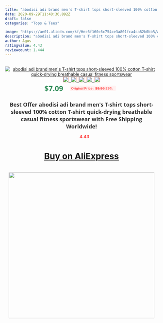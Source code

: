 ```yaml
---
title: "abodisi adi brand men's T-shirt tops short-sleeved 100% cotton T-shirt quick-drying breathable casual fitness sportswear"
date: 2020-09-29T11:40:36.892Z
draft: false
categories: "Tops & Tees"

image: "https://ae01.alicdn.com/kf/Hec6f160c6c754ce3a801fca4ca82b0bbR/abodisi-adi-brand-men-s-T-shirt-tops-short-sleeved-100-cotton-T-shirt-quick-drying.jpg"
description: "abodisi adi brand men's T-shirt tops short-sleeved 100% cotton T-shirt quick-drying breathable casual fitness sportswear"
author: Agus
ratingvalue: 4.43
reviewcount: 1.444
---
```

<br>
<div style="text-align: center;">
<a href="https://s.click.aliexpress.com/e/_A3SuHP" target="_blank" rel="nofollow noopener noreferrer"><img alt="abodisi adi brand men's T-shirt tops short-sleeved 100% cotton T-shirt quick-drying breathable casual fitness sportswear" class="magnifier-image" src="https://ae01.alicdn.com/kf/Hec6f160c6c754ce3a801fca4ca82b0bbR/abodisi-adi-brand-men-s-T-shirt-tops-short-sleeved-100-cotton-T-shirt-quick-drying.jpg_640x640.jpg">
<br>
<img style="border:1px solid salmon" src="https://ae01.alicdn.com/kf/Hec6f160c6c754ce3a801fca4ca82b0bbR/abodisi-adi-brand-men-s-T-shirt-tops-short-sleeved-100-cotton-T-shirt-quick-drying.jpg_120x120.jpg">&nbsp;&nbsp;<img style="border:1px solid salmon" src="https://ae01.alicdn.com/kf/H72bb4a55f89a48edac62a32f49b01a04M/abodisi-adi-brand-men-s-T-shirt-tops-short-sleeved-100-cotton-T-shirt-quick-drying.jpg_120x120.jpg">&nbsp;&nbsp;<img style="border:1px solid salmon" src="https://ae01.alicdn.com/kf/H5e1c4979e5e24090b8cd8e4fea7ed9d25/abodisi-adi-brand-men-s-T-shirt-tops-short-sleeved-100-cotton-T-shirt-quick-drying.jpg_120x120.jpg">&nbsp;&nbsp;<img style="border:1px solid salmon" src="https://ae01.alicdn.com/kf/Hecc66c48ef454c13ba3e9f1da2a359d5A/abodisi-adi-brand-men-s-T-shirt-tops-short-sleeved-100-cotton-T-shirt-quick-drying.jpg_120x120.jpg">&nbsp;&nbsp;<img style="border:1px solid salmon" src="https://ae01.alicdn.com/kf/H6d47322f0b344901a4f40bca22e9f4dcO/abodisi-adi-brand-men-s-T-shirt-tops-short-sleeved-100-cotton-T-shirt-quick-drying.jpg_120x120.jpg"></a></div><br0>
<div style="text-align: center;"><span style="background-color: white; border: 0px; box-sizing: border-box; color: seagreen; display: inline-block; font-family: &quot;open sans&quot; , &quot;arial&quot; , &quot;helvetica&quot; , sans-serif , &quot;heiti&quot;; font-size: 24px; font-stretch: inherit; font-weight: 700; line-height: inherit; margin: 0px 10px 0px 0px; padding: 0px; vertical-align: middle;">$7.09 </span>
<span style="background: rgb(255 , 241 , 241); border-radius: 3px; border: 0px; box-sizing: border-box; color: #ff4747; display: inline-block; font-family: inherit; font-size: 12px; font-stretch: inherit; font-style: inherit; font-variant: inherit; font-weight: 600; line-height: inherit; margin: 0px; padding: 2px 5px; transform: scale(0.9); vertical-align: middle;">Original Price : <b style="text-decoration: line-through;">$9.98 </b> 29%&nbsp;&nbsp;</span></div>
<h1 style="color: #333333; display: inline-block; font-family: &quot;open sans&quot; , &quot;arial&quot; , &quot;helvetica&quot; , sans-serif , &quot;heiti&quot;; font-size: 18px; font-stretch: inherit; font-weight: 700; text-align: center;">Best Offer abodisi adi brand men's T-shirt tops short-sleeved 100% cotton T-shirt quick-drying breathable casual fitness sportswear with Free Shipping Worldwide!</h1>
<div style="color: #ff4747; text-align: center;">
<img src="https://4.bp.blogspot.com/-M0ZcTcb-5uY/XleCXlxnR4I/AAAAAAAAAEc/OrjgMkXV1oMQFaCRZj5HQwOCBcu3w1FegCPcBGAYYCw/s1600/star.png" style="height: 15px;">&nbsp;<b>4.43</b></div>
<div class="button_cont" align="center"><a class="buynow_a" href="https://s.click.aliexpress.com/e/_A3SuHP" target="_blank" rel="nofollow noopener noreferrer"><H1>Buy on AliExpress</H1></a></div><br>
<div class="separator" style="clear: both; text-align: center;">
<img src="https://lh3.googleusercontent.com/-pTy5HemUv9M/XlePHvY0dAI/AAAAAAAAAE4/0nX5iRUoIWY8eMW9Dpxeirr157OZliDIgCLcBGAsYHQ/s1600/badge.gif" width="480">
</div>
